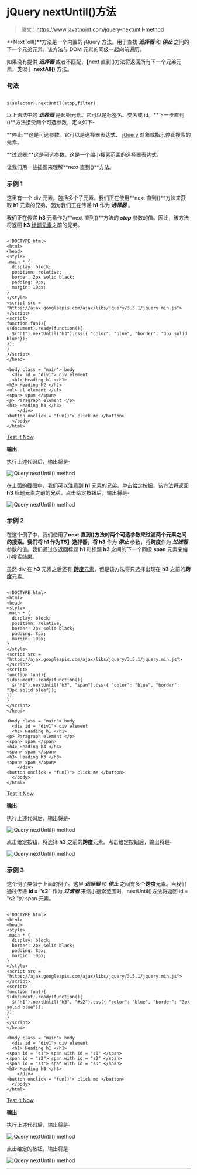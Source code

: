 # jQuery nextUntil()方法

> 原文：<https://www.javatpoint.com/jquery-nextuntil-method>

**NextToll()**方法是一个内置的 jQuery 方法。用于查找 ***选择器*** 和 ***停止*** 之间的下一个兄弟元素。该方法与 DOM 元素的同级一起向前遍历。

如果没有提供 ***选择器*** 或者不匹配，【next 直到()方法将返回所有下一个兄弟元素，类似于 **nextAll()** 方法。

### 句法

```

$(selector).nextUntil(stop,filter)

```

以上语法中的 ***选择器*** 是起始元素。它可以是标签名、类名或 id。**下一步直到()**方法接受两个可选参数，定义如下-

**停止:**这是可选参数。它可以是选择器表达式、 [jQuery](https://www.javatpoint.com/jquery-tutorial) 对象或指示停止搜索的元素。

**过滤器:**这是可选参数。这是一个缩小搜索范围的选择器表达式。

让我们用一些插图来理解**next 直到()**方法。

### 示例 1

这里有一个 div 元素，包括多个子元素。我们正在使用**next 直到()**方法来获取 **h1** 元素的兄弟，因为我们正在传递 **h1** 作为 ***选择器*** 。

我们正在传递 **h3** 元素作为**next 直到()**方法的 ***stop*** 参数的值。因此，该方法将返回 **h3** [标题元素](https://www.javatpoint.com/html-heading)之前的兄弟。

```

<!DOCTYPE html>
<html>
<head>
<style>
.main * { 
  display: block;
  position: relative;
  border: 2px solid black;
  padding: 8px;
  margin: 10px;
}
</style>
<script src = "https://ajax.googleapis.com/ajax/libs/jquery/3.5.1/jquery.min.js"> </script>
<script>
function fun(){
$(document).ready(function(){
  $("h1").nextUntil("h3").css({ "color": "blue", "border": "3px solid blue"});
});
}
</script>
</head>

<body class = "main"> body
  <div id = "div1"> div element
  <h1> Heading h1 </h1>
<h2> Heading h2 </h2>
<ul> ul element </ul>
<span> span </span>
<p> Paragraph element </p>
<h3> Heading h3 </h3>
	</div>
<button onclick = "fun()"> click me </button>
  </body>
</html>

```

[Test it Now](https://www.javatpoint.com/oprweb/test.jsp?filename=jquery-nextuntil-method1)

**输出**

执行上述代码后，输出将是-

![jQuery nextUntil() method](img/1ba25dc645d74b3fecf50fa0e0e27606.png)

在上面的截图中，我们可以注意到 **h1** 元素的兄弟。单击给定按钮，该方法将返回 **h3** 标题元素之前的兄弟。点击给定按钮后，输出将是-

![jQuery nextUntil() method](img/aa5e7cee9968f23fbe8905002484e1f4.png)

### 示例 2

在这个例子中，我们使用了**next 直到()**方法的两个可选参数来过滤两个元素之间的搜索。我们将 **h1** 作为**T5】选择器，将 h3** 作为 ***停止*** 参数，将**跨度**作为 ***过滤器*** 参数的值。我们通过仅返回标题 **h1** 和标题 **h3** 之间的下一个同级 **span** 元素来缩小搜索结果。

虽然 div 在 **h3** 元素之后还有 [**跨度**元素](https://www.javatpoint.com/html-span-tag)，但是该方法将只选择出现在 **h3** 之前的**跨度**元素。

```

<!DOCTYPE html>
<html>
<head>
<style>
.main * { 
  display: block;
  position: relative;
  border: 2px solid black;
  padding: 8px;
  margin: 10px;
}
</style>
<script src = "https://ajax.googleapis.com/ajax/libs/jquery/3.5.1/jquery.min.js"> </script>
<script>
function fun(){
$(document).ready(function(){
  $("h1").nextUntil("h3", "span").css({ "color": "blue", "border": "3px solid blue"});
});
}
</script>
</head>

<body class = "main"> body
  <div id = "div1"> div element
  <h1> Heading h1 </h1>
<p> Paragraph element </p>
<span> span </span>
<h4> Heading h4 </h4>
<span> span </span>
<h3> Heading h3 </h3>
<span> span </span>
	</div>
<button onclick = "fun()"> click me </button>
  </body>
</html>

```

[Test it Now](https://www.javatpoint.com/oprweb/test.jsp?filename=jquery-nextuntil-method2)

**输出**

执行上述代码后，输出将是-

![jQuery nextUntil() method](img/3eeccb9653d5a8de2d2ec65f41543535.png)

点击给定按钮，将选择 **h3** 之前的**跨度**元素。点击给定按钮后，输出将是-

![jQuery nextUntil() method](img/ea5afbf2673fa0b1718b9ed963181a97.png)

### 示例 3

这个例子类似于上面的例子。这里 ***选择器*** 和 ***停止*** 之间有多个**跨度**元素。当我们通过传递 **id = "s2"** 作为 ***过滤器*** 来缩小搜索范围时，nextUntil()方法将返回 id = "s2 "的 span 元素。

```

<!DOCTYPE html>
<html>
<head>
<style>
.main * { 
  display: block;
  border: 2px solid black;
  padding: 8px;
  margin: 10px;
}
</style>
<script src = "https://ajax.googleapis.com/ajax/libs/jquery/3.5.1/jquery.min.js"> </script>
<script>
function fun(){
$(document).ready(function(){
  $("h1").nextUntil("h3", "#s2").css({ "color": "blue", "border": "3px solid blue"});
});
}
</script>
</head>

<body class = "main"> body
  <div id = "div1"> div element
  <h1> Heading h1 </h1>
<span id = "s1"> span with id = "s1" </span>
<span id = "s2"> span with id = "s2" </span>
<span id = "s3"> span with id = "s3" </span>
<h3> Heading h3 </h3>
	</div>
<button onclick = "fun()"> click me </button>
  </body>
</html>

```

[Test it Now](https://www.javatpoint.com/oprweb/test.jsp?filename=jquery-nextuntil-method3)

**输出**

执行上述代码后，输出将是-

![jQuery nextUntil() method](img/1f622f6a35b36a727cbb73d216b79bae.png)

点击给定的按钮，输出将是-

![jQuery nextUntil() method](img/1cf0978becd95bcc729b14f878a9955f.png)

* * *